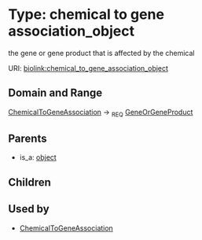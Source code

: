 
# Type: chemical to gene association_object


the gene or gene product that is affected by the chemical

URI: [biolink:chemical_to_gene_association_object](https://w3id.org/biolink/vocab/chemical_to_gene_association_object)


## Domain and Range

[ChemicalToGeneAssociation](ChemicalToGeneAssociation.md) ->  <sub>REQ</sub> [GeneOrGeneProduct](GeneOrGeneProduct.md)

## Parents

 *  is_a: [object](object.md)

## Children


## Used by

 * [ChemicalToGeneAssociation](ChemicalToGeneAssociation.md)
